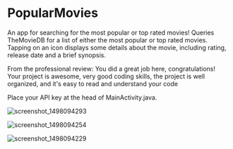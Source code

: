 # PopularMovies

An app for searching for the most popular or top rated movies! Queries TheMovieDB for a list of either the most popular or top rated movies. Tapping on an icon displays some details about the movie, including rating, release date and a brief synopsis.

From the professional review:
You did a great job here, congratulations!
Your project is awesome, very good coding skills, the project is well organized, and it's easy to read and understand your code



Place your API key at the head of MainActivity.java. 

![screenshot_1498094293](https://user-images.githubusercontent.com/20374642/27413093-08fc8f32-56ae-11e7-8520-0bd50210861b.png)

![screenshot_1498094254](https://user-images.githubusercontent.com/20374642/27413094-0b522364-56ae-11e7-96a6-4770a60c52db.png)

![screenshot_1498094229](https://user-images.githubusercontent.com/20374642/27413096-0c90316c-56ae-11e7-97a4-26ac6a4d023d.png)
